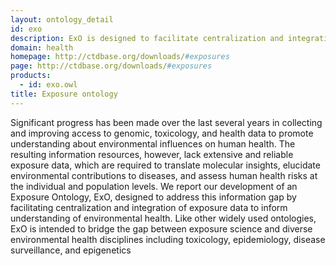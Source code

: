 ```yaml
---
layout: ontology_detail
id: exo
description: ExO is designed to facilitate centralization and integration of exposure data to inform understanding of environmental health.
domain: health
homepage: http://ctdbase.org/downloads/#exposures
page: http://ctdbase.org/downloads/#exposures
products: 
  - id: exo.owl
title: Exposure ontology
---
```


Significant progress has been made over the last several years in collecting and improving access to genomic, toxicology, and health data to promote understanding about environmental influences on human health.  The resulting information resources, however, lack extensive and reliable exposure data, which are required to translate molecular insights, elucidate environmental contributions to diseases, and assess human health risks at the individual and population levels.  We report our development of an Exposure Ontology, ExO, designed to address this information gap by facilitating centralization and integration of exposure data to inform understanding of environmental health. Like other widely used ontologies, ExO is intended to bridge the gap between exposure science and diverse environmental health disciplines including toxicology, epidemiology, disease surveillance, and epigenetics

